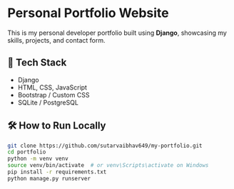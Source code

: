 # Personal Portfolio Website

This is my personal developer portfolio built using **Django**, showcasing my skills, projects, and contact form.

## 🚀 Tech Stack
- Django
- HTML, CSS, JavaScript
- Bootstrap / Custom CSS
- SQLite / PostgreSQL

## 🛠️ How to Run Locally
```bash
git clone https://github.com/sutarvaibhav649/my-portfolio.git
cd portfolio
python -m venv venv
source venv/bin/activate  # or venv\Scripts\activate on Windows
pip install -r requirements.txt
python manage.py runserver
